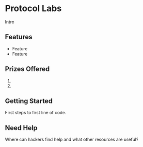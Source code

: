 # Protocol Labs

Intro

## Features

-   Feature
-   Feature

## Prizes Offered

1.
2.

## Getting Started

First steps to first line of code.

## Need Help

Where can hackers find help and what other resources are useful?
